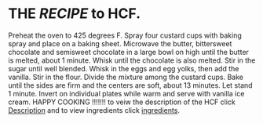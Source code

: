 # THE _**RECIPE**_ to HCF.
 Preheat the oven to 425 degrees F. Spray four custard cups with baking spray and place on a baking sheet. Microwave the butter, bittersweet chocolate and semisweet chocolate in a large bowl on high until the butter is melted, about 1 minute. Whisk until the chocolate is also melted. Stir in the sugar until well blended. Whisk in the eggs and egg yolks, then add the vanilla. Stir in the flour. Divide the mixture among the custard cups.  Bake until the sides are firm and the centers are soft, about 13 minutes. Let stand 1 minute. Invert on individual plates while warm and serve with vanilla ice cream. 
 HAPPY COOKING !!!!!!! to veiw the description of the HCF click [Description](https://vivaanjain.github.io/MasterChef-Junior/) and to view ingredients click [ingredients](https://vivaanjain.github.io/MasterChef-Junior/ingredients.md).
